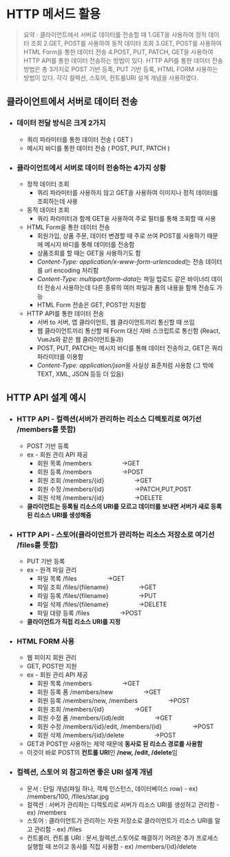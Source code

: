 # HTTP 메서드 활용
> 요약 : 클라이언트에서 서버로 데이터를 전송할 때 1.GET을 사용하여 정적 데이터 조회 2.GET, POST를 사용하여 동적 데이터 조회 3.GET, POST를 사용하여 HTML Form을 통한 데이터 전송
4.POST, PUT, PATCH, GET을 사용하여 HTTP API를 통한 데이터 전송하는 방법이 있다. HTTP API를 통한 데이터 전송방법은 총 3가지로 POST 기반 등록, PUT 기반 등록, HTML FORM 사용하는 방법이 있다. 각각 컬렉션, 스토어, 컨트롤URI 설계 개념을 사용하였다.
## 클라이언트에서 서버로 데이터 전송
- ### 데이터 전달 방식은 크게 2가지
  - 쿼리 파라미터를 통한 데이터 전송 ( GET )
  - 메시지 바디를 통한 데이터 전송 ( POST, PUT, PATCH )
- ### 클라이언트에서 서버로 데이터 전송하는 4가지 상황
  - 정적 데이터 조회
    - 쿼리 파라미터를 사용하지 않고 GET을 사용하여 이미지나 정적 데이터를 조회하는데 사용
  - 동적 데이터 조회
    - 쿼리 파라미터과 함께 GET을 사용하여 주로 필터를 통해 조회할 때 사용 
  - HTML Form을 통한 데이터 전송
    - 회원가입, 상품 주문, 데이터 변경할 때 주로 쓰여 POST를 사용하기 때문에 메시지 바디를 통해 데이터를 전송함
    - 상품조회를 할 때는 GET을 사용하기도 함
    - *Content-Type: application/x-www-form-urlencoded*는 전송 데이터를 url encoding 처리함
    - *Content-Type: multipart/form-data*는 파일 업로드 같은 바이너리 데이터 전송시 사용하는데 다른 종류의 여러 파일과 폼의 내용을 함께 전송도 가능
    - HTML Form 전송은 GET, POST만 지원함
  - HTTP API를 통한 데이터 전송
    - 서버 to 서버, 앱 클라이언트, 웹 클라이언트끼리 통신할 때 쓰임
    - 웹 클라이언트끼리 통신할 때 Form 대신 자바 스크립트로 통신함 (React, VueJs와 같은 웹 클라이언트들과)
    - POST, PUT, PATCH는 메시지 바디를 통해 데이터 전송하고, GET은 쿼리 파라미터를 이용함
    - *Content-Type: application/json*을 사실상 표준처럼 사용함 (그 밖에 TEXT, XML, JSON 등등 더 있음)
## HTTP API 설계 예시
- ### HTTP API - 컬렉션(서버가 관리하는 리소스 디렉토리로 여기선 /members를 뜻함)
  - POST 기반 등록
  - ex - 회원 관리 API 제공
    - 회원 목록 /members　　　　　->GET
    - 회원 등록 /members　　　　　->POST
    - 회원 조회 /members/{id}　　　　　->GET
    - 회원 수정 /members/{id}　　　　　->PATCH,PUT,POST
    - 회원 삭제 /members/{id}　　　　　->DELETE
  - **클라이언트는 등록될 리소스의 URI를 모르고 데이터를 보내면 서버가 새로 등록된 리소스 URI를 생성해줌**
- ### HTTP API - 스토어(클라이언트가 관리하는 리소스 저장소로 여기선 /files를 뜻함)
  - PUT 기반 등록
  - ex - 원격 파일 관리
    - 파일 목록 /files　　　　　->GET
    - 파일 조회 /files/{filename}　　　　　->GET
    - 파일 등록 /files/{filename}　　　　　->PUT
    - 파일 삭제 /files/{filename}　　　　　->DELETE
    - 파일 대량 등록 /files　　　　　->POST
  - **클라이언트가 직접 리소스 URI를 지정**
- ### HTML FORM 사용
  - 웹 피이지 회원 관리
  - GET, POST만 지원
  - ex - 회원 관리 API 제공
    - 회원 목록 /members　　　　　->GET
    - 회원 등록 폼 /members/new　　　　　->GET
    - 회원 등록 /members/new, /members　　　　　->POST
    - 회원 조회 /members/{id}　　　　　->GET
    - 회원 수정 폼 /members/{id}/edit　　　　　->GET
    - 회원 수정 /members/{id}/edit, /members/{id}　　　　　->POST
    - 회원 삭제 /members/{id}/delete　　　　　->POST
  - GET과 POST만 사용하는 제약 때문에 **동사로 된 리소스 경로를 사용함**
  - 이것이 바로 POST의 **컨트롤 URI**인 **/new, /edit, /delete**임
- ### 컬렉션, 스토어 외 참고하면 좋은 URI 설계 개념
  - 문서 : 단일 개념(파일 하나, 객체 인스턴스, 데이터베이스 row) - ex) /members/100, /files/star.jpg
  - 컬렉션 : 서버가 관리하는 디렉토리로 서버가 리소스 URI를 생성하고 관리함 - ex) /members
  - 스토어 : 클라이언트가 관리하는 자원 저장소로 클라이언트가 리소스 URI를 알고 관리함 - ex) /files
  - 컨트롤러, 컨트롤 URI : 문서,컬렉션,스토어로 해결하기 어려운 추가 프로세스 실행할 때 쓰이고 동사를 직접 사용함 - ex) /members/{id}/delete 
